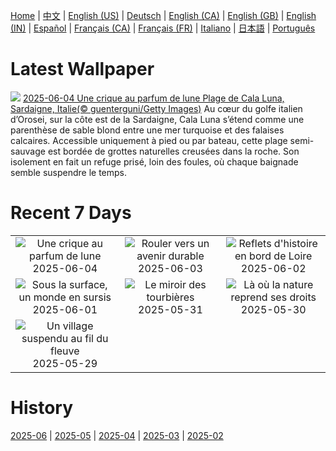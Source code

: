 [Home](../README.md) | [中文](zh-CN.md) | [English (US)](en-US.md) | [Deutsch](de-DE.md) | [English (CA)](en-CA.md) | [English (GB)](en-GB.md) | [English (IN)](en-IN.md) | [Español](es-ES.md) | [Français (CA)](fr-CA.md) | [Français (FR)](fr-FR.md) | [Italiano](it-IT.md) | [日本語](ja-JP.md) | [Português](pt-BR.md)

# Latest Wallpaper
![](https://www.bing.com/th?id=OHR.CalaLuna_FR-FR6223009660_UHD.jpg)
[2025-06-04 Une crique au parfum de lune Plage de Cala Luna, Sardaigne, Italie(© guenterguni/Getty Images)](https://www.bing.com/th?id=OHR.CalaLuna_FR-FR6223009660_UHD.jpg)
Au cœur du golfe italien d’Orosei, sur la côte est de la Sardaigne, Cala Luna s’étend comme une parenthèse de sable blond entre une mer turquoise et des falaises calcaires. Accessible uniquement à pied ou par bateau, cette plage semi-sauvage est bordée de grottes naturelles creusées dans la roche. Son isolement en fait un refuge prisé, loin des foules, où chaque baignade semble suspendre le temps.

# Recent 7 Days
|  |  |  |
|:---:|:---:|:---:|
| ![](https://www.bing.com/th?id=OHR.CalaLuna_FR-FR6223009660_400x240.jpg "Une crique au parfum de lune") 2025-06-04 | ![](https://www.bing.com/th?id=OHR.BicyclesUtrecht_FR-FR5996200127_400x240.jpg "Rouler vers un avenir durable") 2025-06-03 | ![](https://www.bing.com/th?id=OHR.BloisBridge_FR-FR5822069151_400x240.jpg "Reflets d'histoire en bord de Loire") 2025-06-02 |
| ![](https://www.bing.com/th?id=OHR.GrandeTerreReef_FR-FR5223115069_400x240.jpg "Sous la surface, un monde en sursis") 2025-06-01 | ![](https://www.bing.com/th?id=OHR.SwedenReserve_FR-FR4947459912_400x240.jpg "Le miroir des tourbières") 2025-05-31 | ![](https://www.bing.com/th?id=OHR.LittlePigeonRiver_FR-FR4616803123_400x240.jpg "Là où la nature reprend ses droits") 2025-05-30 |
| ![](https://www.bing.com/th?id=OHR.MiravetSpain_FR-FR8451258933_400x240.jpg "Un village suspendu au fil du fleuve") 2025-05-29 |  |  |

# History
[2025-06](../archives/wallpaper/fr-FR/w_2025_06.md) | [2025-05](../archives/wallpaper/fr-FR/w_2025_05.md) | [2025-04](../archives/wallpaper/fr-FR/w_2025_04.md) | [2025-03](../archives/wallpaper/fr-FR/w_2025_03.md) | [2025-02](../archives/wallpaper/fr-FR/w_2025_02.md)
